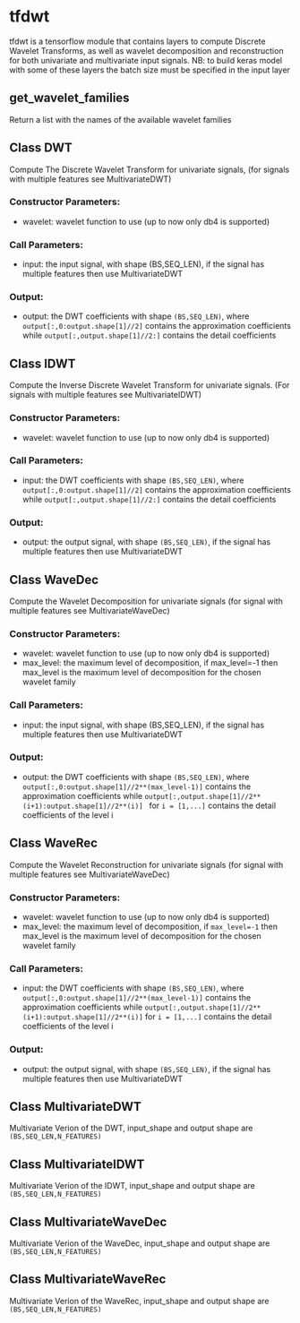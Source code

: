 # tfdwt
tfdwt is a tensorflow module that contains layers to compute Discrete Wavelet Transforms, as well as
wavelet decomposition and reconstruction for both univariate and multivariate input signals.
NB: to build keras model with some of these layers the batch size must be specified in the
input layer

## get_wavelet_families
Return a list with the names of the available wavelet families

## Class DWT
Compute The Discrete Wavelet Transform for univariate signals,
(for signals with multiple features see MultivariateDWT)
### Constructor Parameters:
- wavelet: wavelet function to use (up to now only db4 is supported)
### Call Parameters:
- input: the input signal, with shape (BS,SEQ_LEN), if the signal has 
                multiple features then use MultivariateDWT
### Output:
- output: the DWT coefficients with shape `(BS,SEQ_LEN)`, where
                `output[:,0:output.shape[1]//2]` contains the approximation
                coefficients while `output[:,output.shape[1]//2:]` contains the
                detail coefficients

## Class IDWT
Compute the Inverse Discrete Wavelet Transform for univariate signals. (For
signals with multiple features see MultivariateIDWT)
### Constructor Parameters:
- wavelet: wavelet function to use (up to now only db4 is supported)
### Call Parameters:
- input: the DWT coefficients with shape `(BS,SEQ_LEN)`, where
                `output[:,0:output.shape[1]//2]` contains the approximation
                coefficients while `output[:,output.shape[1]//2:]` contains the
                detail coefficients
### Output:
- output: the output signal, with shape `(BS,SEQ_LEN)`, if the signal has 
                multiple features then use MultivariateDWT

## Class WaveDec
Compute the Wavelet Decomposition for univariate signals (for signal with multiple features
see MultivariateWaveDec)
### Constructor Parameters:
- wavelet: wavelet function to use (up to now only db4 is supported)
- max_level: the maximum level of decomposition, if max_level=-1
                    then max_level is the maximum level of decomposition
                    for the chosen wavelet family
### Call Parameters:
- input: the input signal, with shape (BS,SEQ_LEN), if the signal has 
                multiple features then use MultivariateDWT
### Output:
- output: the DWT coefficients with shape `(BS,SEQ_LEN)`, where
                `output[:,0:output.shape[1]//2**(max_level-1)]` contains the approximation
                coefficients while `output[:,output.shape[1]//2**(i+1):output.shape[1]//2**(i)] `
                for `i = [1,...]` contains the detail coefficients of the level i

## Class WaveRec
Compute the Wavelet Reconstruction for univariate signals (for signal with multiple features
see MultivariateWaveDec)
### Constructor Parameters:
- wavelet: wavelet function to use (up to now only db4 is supported)
- max_level: the maximum level of decomposition, if `max_level=-1`
                    then max_level is the maximum level of 
                    decomposition for the chosen wavelet family
### Call Parameters:
- input: the DWT coefficients with shape `(BS,SEQ_LEN)`, where
                `output[:,0:output.shape[1]//2**(max_level-1)]` contains the approximation
                coefficients while `output[:,output.shape[1]//2**(i+1):output.shape[1]//2**(i)]` 
                for `i = [1,...]` contains the detail coefficients of the level i
### Output:
- output: the output signal, with shape `(BS,SEQ_LEN)`, if the signal has 
                multiple features then use MultivariateDWT

## Class MultivariateDWT
Multivariate Verion of the DWT, input_shape
and output shape are `(BS,SEQ_LEN,N_FEATURES)`

## Class MultivariateIDWT
Multivariate Verion of the IDWT, input_shape
and output shape are `(BS,SEQ_LEN,N_FEATURES)`

## Class MultivariateWaveDec
Multivariate Verion of the WaveDec, input_shape
and output shape are `(BS,SEQ_LEN,N_FEATURES)`

## Class MultivariateWaveRec
Multivariate Verion of the WaveRec, input_shape
and output shape are `(BS,SEQ_LEN,N_FEATURES)`
